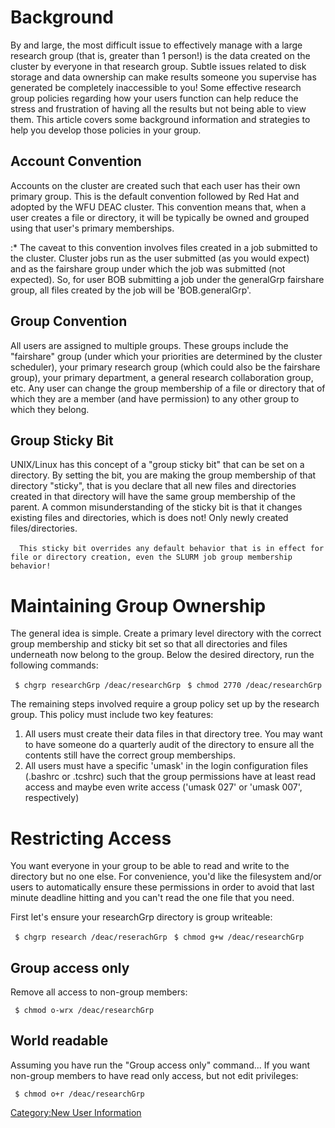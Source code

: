 # Background

By and large, the most difficult issue to effectively manage with a
large research group (that is, greater than 1 person\!) is the data
created on the cluster by everyone in that research group. Subtle issues
related to disk storage and data ownership can make results someone you
supervise has generated be completely inaccessible to you\! Some
effective research group policies regarding how your users function can
help reduce the stress and frustration of having all the results but not
being able to view them. This article covers some background information
and strategies to help you develop those policies in your group.

## Account Convention

Accounts on the cluster are created such that each user has their own
primary group. This is the default convention followed by Red Hat and
adopted by the WFU DEAC cluster. This convention means that, when a user
creates a file or directory, it will be typically be owned and grouped
using that user's primary memberships.

:\* The caveat to this convention involves files created in a job
submitted to the cluster. Cluster jobs run as the user submitted (as you
would expect) and as the fairshare group under which the job was
submitted (not expected). So, for user BOB submitting a job under the
generalGrp fairshare group, all files created by the job will be
'BOB.generalGrp'.

## Group Convention

All users are assigned to multiple groups. These groups include the
"fairshare" group (under which your priorities are determined by the
cluster scheduler), your primary research group (which could also be the
fairshare group), your primary department, a general research
collaboration group, etc. Any user can change the group membership of a
file or directory that of which they are a member (and have permission)
to any other group to which they belong.

## Group Sticky Bit

UNIX/Linux has this concept of a "group sticky bit" that can be set on a
directory. By setting the bit, you are making the group membership of
that directory "sticky", that is you declare that all new files and
directories created in that directory will have the same group
membership of the parent. A common misunderstanding of the sticky bit is
that it changes existing files and directories, which is does not\! Only
newly created
files/directories.

`   This sticky bit overrides any default behavior that is in effect for `
`   file or directory creation, even the SLURM job group membership behavior!`

# Maintaining Group Ownership

The general idea is simple. Create a primary level directory with the
correct group membership and sticky bit set so that all directories and
files underneath now belong to the group. Below the desired directory,
run the following commands:

` $ chgrp researchGrp /deac/researchGrp`
` $ chmod 2770 /deac/researchGrp`

The remaining steps involved require a group policy set up by the
research group. This policy must include two key features:

1.  All users must create their data files in that directory tree. You
    may want to have someone do a quarterly audit of the directory to
    ensure all the contents still have the correct group memberships.
2.  All users must have a specific 'umask' in the login configuration
    files (.bashrc or .tcshrc) such that the group permissions have at
    least read access and maybe even write access ('umask 027' or 'umask
    007', respectively)

# Restricting Access

You want everyone in your group to be able to read and write to the
directory but no one else. For convenience, you'd like the filesystem
and/or users to automatically ensure these permissions in order to avoid
that last minute deadline hitting and you can't read the one file that
you need.

First let's ensure your researchGrp directory is group writeable:

` $ chgrp research /deac/reserachGrp`
` $ chmod g+w /deac/researchGrp`

## Group access only

Remove all access to non-group members:

` $ chmod o-wrx /deac/researchGrp`

## World readable

Assuming you have run the "Group access only" command... If you want
non-group members to have read only access, but not edit privileges:

` $ chmod o+r /deac/researchGrp`

[Category:New User
Information](Category:New_User_Information "wikilink")
